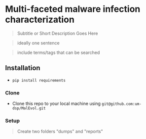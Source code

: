 

# Multi-faceted malware infection characterization

> Subtitle or Short Description Goes Here

> ideally one sentence

> include terms/tags that can be searched


## Installation

- `pip install requirements`


### Clone

- Clone this repo to your local machine using `git@github.com:um-dsp/MalEvol.git`

### Setup



> Create two folders "dumps" and "reports"
